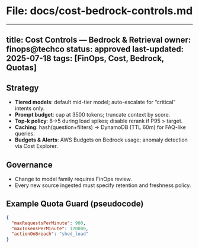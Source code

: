 # File: docs/cost-bedrock-controls.md
---
title: Cost Controls — Bedrock & Retrieval
owner: finops@techco
status: approved
last-updated: 2025-07-18
tags: [FinOps, Cost, Bedrock, Quotas]
---

## Strategy
- **Tiered models**: default mid-tier model; auto-escalate for “critical” intents only.
- **Prompt budget**: cap at 3500 tokens; truncate context by score.
- **Top-k policy**: 8→5 during load spikes; disable rerank if P95 > target.
- **Caching**: hash(question+filters) → DynamoDB (TTL 60m) for FAQ-like queries.
- **Budgets & Alerts**: AWS Budgets on Bedrock usage; anomaly detection via Cost Explorer.

## Governance
- Change to model family requires FinOps review.
- Every new source ingested must specify retention and freshness policy.

## Example Quota Guard (pseudocode)
```json
{
  "maxRequestsPerMinute": 900,
  "maxTokensPerMinute": 120000,
  "actionOnBreach": "shed_load"
}
```
